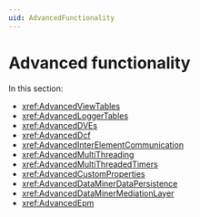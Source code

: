 ```yaml
---
uid: AdvancedFunctionality
---
```


# Advanced functionality

In this section:

- <xref:AdvancedViewTables>
- <xref:AdvancedLoggerTables>
- <xref:AdvancedDVEs>
- <xref:AdvancedDcf>
- <xref:AdvancedInterElementCommunication>
- <xref:AdvancedMultiThreading>
- <xref:AdvancedMultiThreadedTimers>
- <xref:AdvancedCustomProperties>
- <xref:AdvancedDataMinerDataPersistence>
- <xref:AdvancedDataMinerMediationLayer>
- <xref:AdvancedEpm>
